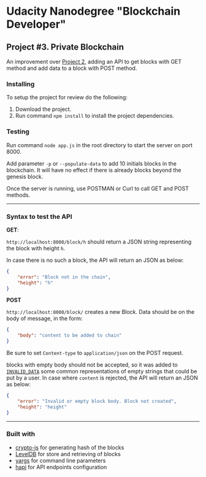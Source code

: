 # Udacity Nanodegree "Blockchain Developer"

## Project #3. Private Blockchain

An improvement over [Project 2](https://github.com/brunoarruda/Udacity-Nanodegree-Blockchain-Developer/tree/projeto-2/project-2-private-blockchain), adding an API to get blocks with GET method and add data to a block with POST method.

### Installing

To setup the project for review do the following:

1. Download the project.
2. Run command ```npm install``` to install the project dependencies.

### Testing

Run command ```node app.js``` in the root directory to start the server on port 8000.

Add parameter ```-p``` or ```--populate-data``` to add 10 initials blocks in the blockchain. It will have no effect if there is already blocks beyond the genesis block.

Once the server is running, use POSTMAN or Curl to call GET and POST methods.

-----

### Syntax to test the API

**GET**:

```http://localhost:8000/block/h``` should return a JSON string representing the block with height ```h```.

In case there is no such a block, the API will return an JSON as below:

```json
{
    "error": "Block not in the chain",
    "height": "h"
}
```

**POST**

```http://localhost:8000/block/``` creates a new Block. Data should be on the body of message, in the form:

```json
{
    "body": "content to be added to chain"
}
```

 Be sure to set ```Content-type``` to ```application/json``` on the POST request.

blocks with empty body should not be accepted, so it was added to [```INVALID_DATA```](BlockchainController.js#L7) some common representations of empty strings that could be put by a user. In case where ```content``` is rejected, the API will return an JSON as below:

```json
{
    "error": "Invalid or empty block body. Block not created",
    "height": "height"
}
```

-----

### Built with

- [crypto-js](https://github.com/brix/crypto-js) for generating hash of the blocks
- [LevelDB](https://github.com/google/leveldb) for store and retrieving of blocks
- [yargs](https://github.com/yargs/yargs) for command line parameters
- [hapi](https://github.com/hapijs/hapi) for API endpoints configuration

